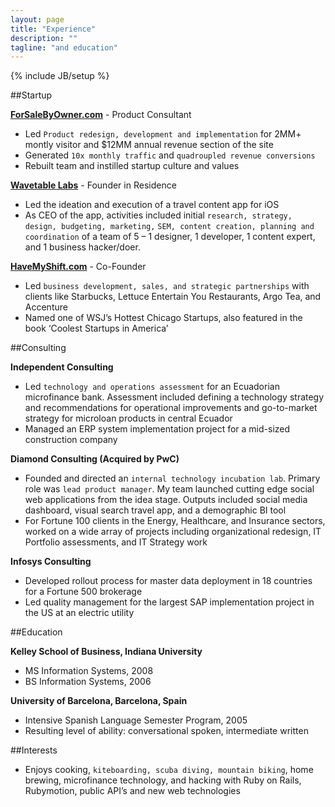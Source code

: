 ```yaml
---
layout: page
title: "Experience"
description: ""
tagline: "and education"
---
```

{% include JB/setup %}

##Startup

**[ForSaleByOwner.com](http://www.forsalebyowner.com)** - Product Consultant

- Led `Product redesign, development and implementation` for 2MM+ montly visitor and $12MM annual revenue section of the site
- Generated `10x monthly traffic` and `quadroupled revenue conversions`
- Rebuilt team and instilled startup culture and values

**[Wavetable Labs](http://wavetable.com/)** - Founder in Residence

- Led the ideation and execution of a travel content app for iOS
- As CEO of the app, activities included initial `research, strategy, design, budgeting, marketing,` `SEM,
content creation, planning and coordination` of a team of 5 – 1 designer, 1 developer, 1 content expert, and 1 business hacker/doer.

**[HaveMyShift.com](http://www.havemyshift.com)** - Co-Founder

- Led `business development, sales, and strategic partnerships` with clients like Starbucks, Lettuce Entertain You Restaurants, Argo Tea, and Accenture
- Named one of WSJ’s Hottest Chicago Startups, also featured in the book ‘Coolest Startups in America’


##Consulting

**Independent Consulting**

- Led `technology and operations assessment` for an Ecuadorian microfinance bank. Assessment included defining a technology strategy and recommendations for operational improvements and go-to-market strategy for microloan products in central Ecuador
- Managed an ERP system implementation project for a mid-sized construction company


**Diamond Consulting (Acquired by PwC)**

- Founded and directed an `internal technology incubation lab`. Primary role was `lead product manager`. My team launched cutting edge social web applications from the idea stage. Outputs included social media dashboard, visual search travel app, and a demographic BI tool
- For Fortune 100 clients in the Energy, Healthcare, and Insurance sectors, worked on a wide array of projects including organizational redesign, IT Portfolio assessments, and IT Strategy work

**Infosys Consulting**

- Developed rollout process for master data deployment in 18 countries for a Fortune 500 brokerage 
- Led quality management for the largest SAP implementation project in the US at an electric utility

##Education

**Kelley School of Business, Indiana University**

- MS Information Systems, 2008
- BS Information Systems, 2006

**University of Barcelona, Barcelona, Spain**

- Intensive Spanish Language Semester Program, 2005
- Resulting level of ability: conversational spoken, intermediate written

##Interests

- Enjoys cooking, `kiteboarding, scuba diving, mountain biking`, home brewing, microfinance technology, and hacking with Ruby on Rails, Rubymotion, public API’s and new web technologies
